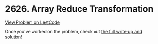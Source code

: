 # 2626. Array Reduce Transformation

[View Problem on LeetCode](https://leetcode.com/problems/array-reduce-transformation/)

Once you've worked on the problem, check out [the full write-up and solution](solution.md)!
